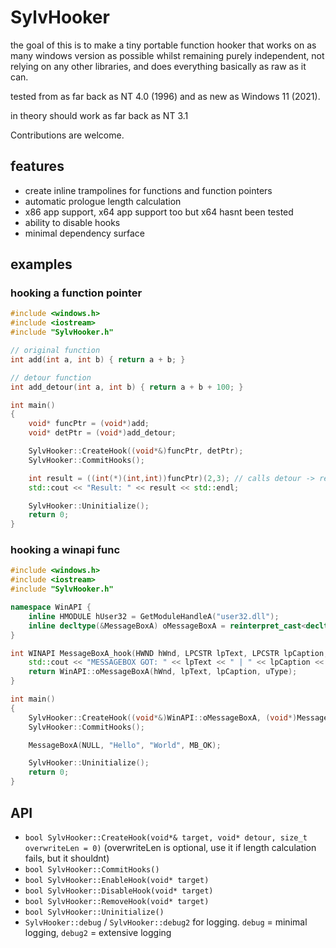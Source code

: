 # SylvHooker

the goal of this is to make a tiny portable function hooker that works on as many windows version as possible whilst remaining purely independent, not relying on any other libraries, and does everything basically as raw as it can.

tested from as far back as NT 4.0 (1996) and as new as Windows 11 (2021).

in theory should work as far back as NT 3.1

Contributions are welcome.

## features

- create inline trampolines for functions and function pointers
- automatic prologue length calculation
- x86 app support, x64 app support too but x64 hasnt been tested
- ability to disable hooks
- minimal dependency surface

## examples

### hooking a function pointer

```cpp
#include <windows.h>
#include <iostream>
#include "SylvHooker.h"

// original function
int add(int a, int b) { return a + b; }

// detour function
int add_detour(int a, int b) { return a + b + 100; }

int main()
{
	void* funcPtr = (void*)add;
	void* detPtr = (void*)add_detour;

	SylvHooker::CreateHook((void*&)funcPtr, detPtr);
	SylvHooker::CommitHooks();

	int result = ((int(*)(int,int))funcPtr)(2,3); // calls detour -> returns 105
	std::cout << "Result: " << result << std::endl;

	SylvHooker::Uninitialize();
	return 0;
}
```

### hooking a winapi func

```cpp
#include <windows.h>
#include <iostream>
#include "SylvHooker.h"

namespace WinAPI {
	inline HMODULE hUser32 = GetModuleHandleA("user32.dll");
	inline decltype(&MessageBoxA) oMessageBoxA = reinterpret_cast<decltype(&MessageBoxA)>(GetProcAddress(hUser32, "MessageBoxA"));
}

int WINAPI MessageBoxA_hook(HWND hWnd, LPCSTR lpText, LPCSTR lpCaption, UINT uType) {
	std::cout << "MESSAGEBOX GOT: " << lpText << " | " << lpCaption << std::endl;
	return WinAPI::oMessageBoxA(hWnd, lpText, lpCaption, uType);
}

int main()
{
	SylvHooker::CreateHook((void*&)WinAPI::oMessageBoxA, (void*)MessageBoxA_hook);
	SylvHooker::CommitHooks();

	MessageBoxA(NULL, "Hello", "World", MB_OK);

	SylvHooker::Uninitialize();
	return 0;
}
```

## API

- `bool SylvHooker::CreateHook(void*& target, void* detour, size_t overwriteLen = 0)` (overwriteLen is optional, use it if length calculation fails, but it shouldnt)
- `bool SylvHooker::CommitHooks()`
- `bool SylvHooker::EnableHook(void* target)`
- `bool SylvHooker::DisableHook(void* target)`
- `bool SylvHooker::RemoveHook(void* target)`
- `bool SylvHooker::Uninitialize()`
- `SylvHooker::debug` / `SylvHooker::debug2` for logging. `debug` = minimal logging, `debug2` = extensive logging
